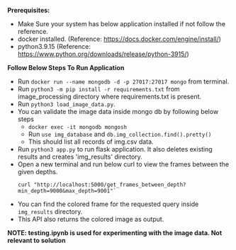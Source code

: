 **Prerequisites:**
- Make Sure your system has below application installed if not follow the reference.
- docker installed. (Reference: https://docs.docker.com/engine/install/)
- python3.9.15 (Reference: https://www.python.org/downloads/release/python-3915/)


**Follow Below Steps To Run Application** 

- Run `docker run --name mongodb -d -p 27017:27017 mongo` from terminal.
- Run `python3 -m pip install -r requirements.txt` from image_processing directory where requirements.txt is present.
- Run `python3 load_image_data.py`.
- You can validate the image data inside mongo db by following below steps
   -  `docker exec -it mongodb mongosh`
   -  Run `use img_database` and `db.img_collection.find().pretty()`
   -  This should list all records of img.csv data.
- Run `python3 app.py` to run flask application. It also deletes existing results and creates 'img_results' directory.
- Open a new terminal and run below curl to view the frames between the given depths.
    ```
    curl "http://localhost:5000/get_frames_between_depth?min_depth=9000&max_depth=9001"`
    ```
- You can find the colored frame for the requested query inside `img_results` directory.
- This API also returns the colored image as output.

**NOTE: testing.ipynb is used for experimenting with the image data. Not relevant to solution**
